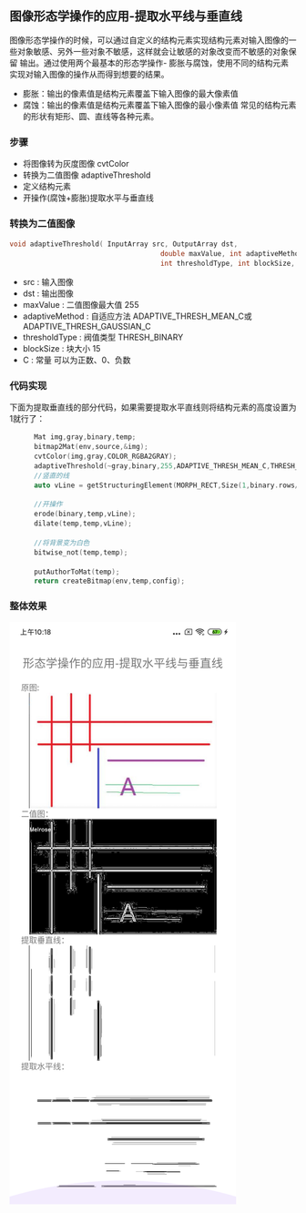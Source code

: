 ## 图像形态学操作的应用-提取水平线与垂直线
图像形态学操作的时候，可以通过自定义的结构元素实现结构元素对输入图像的一些对象敏感、另外一些对象不敏感，这样就会让敏感的对象改变而不敏感的对象保留
输出。通过使用两个最基本的形态学操作- 膨胀与腐蚀，使用不同的结构元素实现对输入图像的操作从而得到想要的结果。
- 膨胀：输出的像素值是结构元素覆盖下输入图像的最大像素值
- 腐蚀：输出的像素值是结构元素覆盖下输入图像的最小像素值
常见的结构元素的形状有矩形、圆、直线等各种元素。
### 步骤
- 将图像转为灰度图像 cvtColor
- 转换为二值图像 adaptiveThreshold
- 定义结构元素
- 开操作(腐蚀+膨胀)提取水平与垂直线
 
### 转换为二值图像

```c++
void adaptiveThreshold( InputArray src, OutputArray dst,
                                     double maxValue, int adaptiveMethod,
                                     int thresholdType, int blockSize, double C );
``` 
- src : 输入图像
- dst : 输出图像
- maxValue : 二值图像最大值 255
- adaptiveMethod : 自适应方法 ADAPTIVE_THRESH_MEAN_C或ADAPTIVE_THRESH_GAUSSIAN_C
- thresholdType : 阀值类型 THRESH_BINARY
- blockSize : 块大小 15 
- C : 常量 可以为正数、0、负数
 

### 代码实现
 下面为提取垂直线的部分代码，如果需要提取水平直线则将结构元素的高度设置为1就行了：
```c++
      Mat img,gray,binary,temp;
      bitmap2Mat(env,source,&img);
      cvtColor(img,gray,COLOR_RGBA2GRAY);
      adaptiveThreshold(~gray,binary,255,ADAPTIVE_THRESH_MEAN_C,THRESH_BINARY,15,0);
      //竖直的线
      auto vLine = getStructuringElement(MORPH_RECT,Size(1,binary.rows/16));
  
      //开操作
      erode(binary,temp,vLine);
      dilate(temp,temp,vLine);
  
      //将背景变为白色
      bitwise_not(temp,temp);
  
      putAuthorToMat(temp);
      return createBitmap(env,temp,config);
```


### 整体效果

![avatar](../images/lines.jpg)

